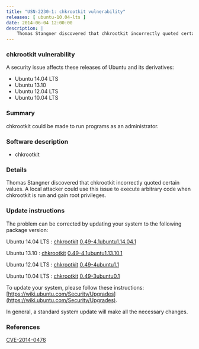 ```yaml
---
title: "USN-2230-1: chkrootkit vulnerability"
releases: [ ubuntu-10.04-lts ]
date: 2014-06-04 12:00:00
description: |
    Thomas Stangner discovered that chkrootkit incorrectly quoted certain values. A local attacker could use this issue to execute arbitrary code when chkrootkit is run and gain root privileges. 
--- 
```

 
### chkrootkit vulnerability

A security issue affects these releases of Ubuntu and its derivatives:

* Ubuntu 14.04 LTS
* Ubuntu 13.10
* Ubuntu 12.04 LTS
* Ubuntu 10.04 LTS

### Summary

chkrootkit could be made to run programs as an administrator. 

### Software description

* chkrootkit 

### Details

Thomas Stangner discovered that chkrootkit incorrectly quoted certain values. A local attacker could use this issue to execute arbitrary code when chkrootkit is run and gain root privileges. 

### Update instructions

The problem can be corrected by updating your system to the following package version:

Ubuntu 14.04 LTS
 : [chkrootkit](https://launchpad.net/ubuntu/+source/chkrootkit) <span> [0.49-4.1ubuntu1.14.04.1](https://launchpad.net/ubuntu/+source/chkrootkit/0.49-4.1ubuntu1.14.04.1) </span> 

Ubuntu 13.10
 : [chkrootkit](https://launchpad.net/ubuntu/+source/chkrootkit) <span> [0.49-4.1ubuntu1.13.10.1](https://launchpad.net/ubuntu/+source/chkrootkit/0.49-4.1ubuntu1.13.10.1) </span> 

Ubuntu 12.04 LTS
 : [chkrootkit](https://launchpad.net/ubuntu/+source/chkrootkit) <span> [0.49-4ubuntu1.1](https://launchpad.net/ubuntu/+source/chkrootkit/0.49-4ubuntu1.1) </span> 

Ubuntu 10.04 LTS
 : [chkrootkit](https://launchpad.net/ubuntu/+source/chkrootkit) <span> [0.49-3ubuntu0.1](https://launchpad.net/ubuntu/+source/chkrootkit/0.49-3ubuntu0.1) </span> 

To update your system, please follow these instructions: [https://wiki.ubuntu.com/Security/Upgrades](https://wiki.ubuntu.com/Security/Upgrades).

In general, a standard system update will make all the necessary changes. 

### References

 [CVE-2014-0476](http://people.ubuntu.com/~ubuntu-security/cve/CVE-2014-0476)
 
